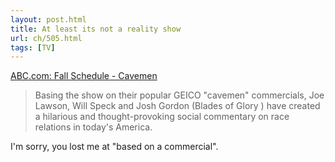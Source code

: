 ```yaml
---
layout: post.html
title: At least its not a reality show
url: ch/505.html
tags: [TV]
---
```

[ABC.com: Fall Schedule - Cavemen](http://abc.go.com/fallpreview/cavemen/)

> Basing the show on their popular GEICO "cavemen" commercials, Joe Lawson, Will Speck and Josh Gordon (Blades of Glory ) have created a hilarious and thought-provoking social commentary on race relations in today's America.

I'm sorry, you lost me at "based on a commercial".
